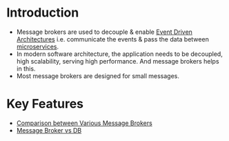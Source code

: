 # Introduction
- Message brokers are used to decouple & enable [Event Driven Architectures](EventDrivenArchitecture/Readme.md) i.e. communicate the events & pass the data between [microservices](../4_MicroServicesSOA/Readme.md).
- In modern software architecture, the application needs to be decoupled, high scalability, serving high performance. And message brokers helps in this.
- Most message brokers are designed for small messages.

# Key Features
- [Comparison between Various Message Brokers](KafkaVsRabbitMQVsSQSVsSNS.md)
- [Message Broker vs DB](MessageBrokerVsDB.md)